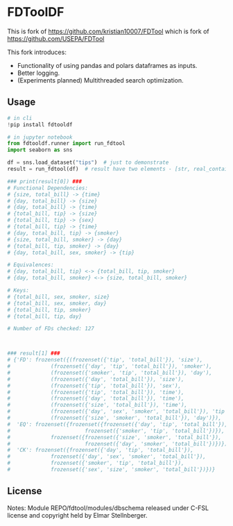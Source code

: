 # FDToolDF
This is fork of https://github.com/kristian10007/FDTool which is fork of https://github.com/USEPA/FDTool

This fork introduces:
- Functionality of using pandas and polars dataframes as inputs.
- Better logging.
- (Experiments planned) Multithreaded search optimization.

## Usage

```python
# in cli
!pip install fdtooldf

# in jupyter notebook
from fdtooldf.runner import run_fdtool
import seaborn as sns

df = sns.load_dataset("tips")  # just to demonstrate
result = run_fdtool(df)  # result have two elements - [str, real_containers]

### print(result[0]) ###
# Functional Dependencies: 
# {size, total_bill} -> {time}
# {day, total_bill} -> {size}
# {day, total_bill} -> {time}
# {total_bill, tip} -> {size}
# {total_bill, tip} -> {sex}
# {total_bill, tip} -> {time}
# {day, total_bill, tip} -> {smoker}
# {size, total_bill, smoker} -> {day}
# {total_bill, tip, smoker} -> {day}
# {day, total_bill, sex, smoker} -> {tip}

# Equivalences: 
# {day, total_bill, tip} <-> {total_bill, tip, smoker}
# {day, total_bill, smoker} <-> {size, total_bill, smoker}

# Keys: 
# {total_bill, sex, smoker, size}
# {total_bill, sex, smoker, day}
# {total_bill, tip, smoker}
# {total_bill, tip, day}

# Number of FDs checked: 127



### result[1] ###
# {'FD': frozenset({(frozenset({'tip', 'total_bill'}), 'size'),
#             (frozenset({'day', 'tip', 'total_bill'}), 'smoker'),
#             (frozenset({'smoker', 'tip', 'total_bill'}), 'day'),
#             (frozenset({'day', 'total_bill'}), 'size'),
#             (frozenset({'tip', 'total_bill'}), 'sex'),
#             (frozenset({'tip', 'total_bill'}), 'time'),
#             (frozenset({'day', 'total_bill'}), 'time'),
#             (frozenset({'size', 'total_bill'}), 'time'),
#             (frozenset({'day', 'sex', 'smoker', 'total_bill'}), 'tip'),
#             (frozenset({'size', 'smoker', 'total_bill'}), 'day')}),
#  'EQ': frozenset({frozenset({frozenset({'day', 'tip', 'total_bill'}),
#                        frozenset({'smoker', 'tip', 'total_bill'})}),
#             frozenset({frozenset({'size', 'smoker', 'total_bill'}),
#                        frozenset({'day', 'smoker', 'total_bill'})})}),
#  'CK': frozenset({frozenset({'day', 'tip', 'total_bill'}),
#             frozenset({'day', 'sex', 'smoker', 'total_bill'}),
#             frozenset({'smoker', 'tip', 'total_bill'}),
#             frozenset({'sex', 'size', 'smoker', 'total_bill'})})}

```

## License
Notes:
Module REPO/fdtool/modules/dbschema released under C-FSL license and copyright held by Elmar Stellnberger.
